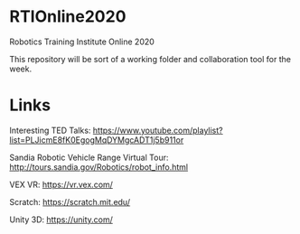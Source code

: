 # RTIOnline2020
Robotics Training Institute Online 2020

This repository will be sort of a working folder and collaboration tool for the week. 

# Links
Interesting TED Talks: https://www.youtube.com/playlist?list=PLJicmE8fK0EgogMqDYMgcADT1j5b911or

Sandia Robotic Vehicle Range Virtual Tour: http://tours.sandia.gov/Robotics/robot_info.html

VEX VR: https://vr.vex.com/

Scratch: https://scratch.mit.edu/

Unity 3D: https://unity.com/
